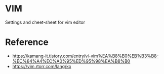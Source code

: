 # VIM

Settings and cheet-sheet for vim editor

# Reference
* https://kamang-it.tistory.com/entry/vi-vim%EA%B8%B0%EB%B3%B8-%EC%84%A4%EC%A0%95%ED%95%98%EA%B8%B0
* https://vim.rtorr.com/lang/ko
